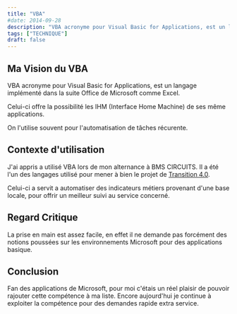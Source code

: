 ```yaml
---
title: "VBA"
#date: 2014-09-28
description: "VBA acronyme pour Visual Basic for Applications, est un langage implémenté dans la suite Office de Microsoft comme Excel."
tags: ["TECHNIQUE"]
draft: false
---
```


## Ma Vision du VBA

VBA acronyme pour Visual Basic for Applications, est un langage implémenté dans la suite Office de Microsoft comme Excel.

Celui-ci offre la possibilité les IHM (Interface Home Machine) de ses même applications.

On l'utilise souvent pour l'automatisation de tâches récurente.

## Contexte d'utilisation
J'ai appris a utilisé VBA lors de mon alternance à BMS CIRCUITS. Il a été l'un des langages utilisé pour mener à bien le projet de [Transition 4.0](../../projets/transition-4.0).

Celui-ci a servit a automatiser des indicateurs métiers provenant d'une base locale, pour offrir un meilleur suivi au service concerné.

## Regard Critique
La prise en main est assez facile, en effet il ne demande pas forcément des notions poussées sur les environnements Microsoft pour des applications basique.


## Conclusion

Fan des applications de Microsoft, pour moi c'étais un réel plaisir de pouvoir rajouter cette compétence à ma liste. Encore aujourd'hui je continue à exploiter la compétence pour des demandes rapide extra service.